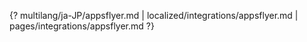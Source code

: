{? multilang/ja-JP/appsflyer.md | localized/integrations/appsflyer.md | pages/integrations/appsflyer.md ?}
